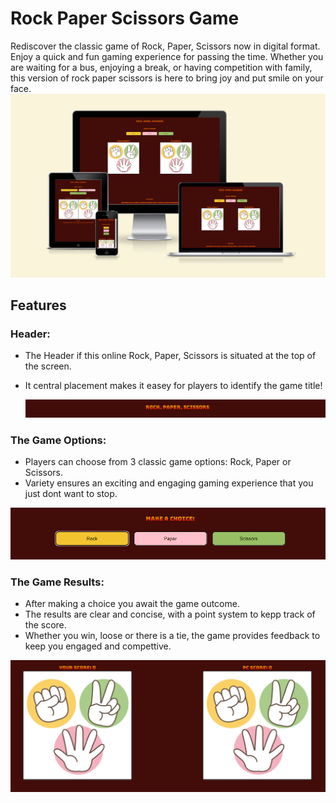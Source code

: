 # Rock Paper Scissors Game

Rediscover the classic game of Rock, Paper, Scissors now in digital format.
Enjoy a quick and fun gaming experience for passing the time. Whether you are waiting for a bus, enjoying a break, or having competition with family, this version of rock paper scissors is here to bring joy and put smile on your face.
![Rock Paper Scissors shown on various screen sizes](documentation/responsive.PNG)

## Features

### **Header:**

* The Header if this online Rock, Paper, Scissors is situated at the top of the screen.

* It central placement makes it easey for players to identify the game title!
  
    ![Title of the game](documentation/header.PNG)

### **The Game Options:**

* Players can choose from 3 classic game options: Rock, Paper or Scissors.
* Variety ensures an exciting and engaging gaming experience that you just dont want to stop.

![Choice section](documentation/choice.PNG)

### **The Game Results:**

* After making a choice you await the game outcome.
* The results are clear and concise, with a point system to kepp track of the score.
* Whether you win, loose or there is a tie, the game provides feedback to keep you engaged and compettive.

![Results and Scores](documentation/score.PNG)
